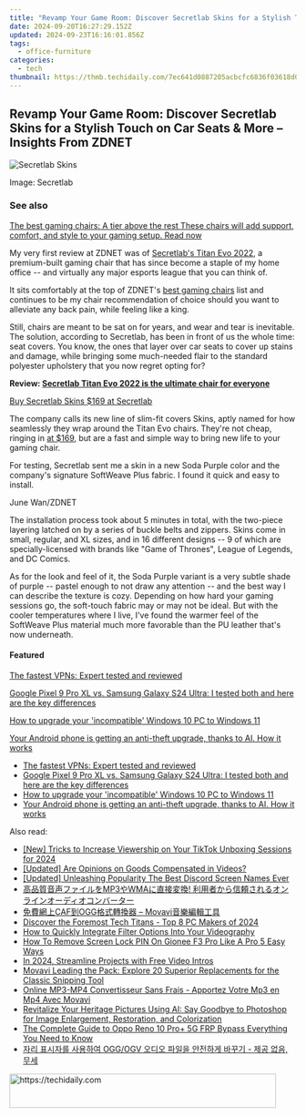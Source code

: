 ```yaml
---
title: "Revamp Your Game Room: Discover Secretlab Skins for a Stylish Touch on Car Seats & More – Insights From ZDNET"
date: 2024-09-20T16:27:29.152Z
updated: 2024-09-23T16:16:01.856Z
tags:
  - office-furniture
categories:
  - tech
thumbnail: https://thmb.techidaily.com/7ec641d0887205acbcfc6836f03618d0eee863811c5fb186d0f0c958e752d87a.jpg
---
```


## Revamp Your Game Room: Discover Secretlab Skins for a Stylish Touch on Car Seats & More – Insights From ZDNET

![Secretlab Skins](https://www.zdnet.com/a/img/resize/a124e01e9a9ac20bb4dd364ebd651626f1ccba91/2022/11/03/20a64c6b-8ef3-41aa-b688-6e95d1a52093/4057660-secretlab-skins.jpg?auto=webp&width=1280)

Image: Secretlab

### See also

[The best gaming chairs: A tier above the rest These chairs will add support, comfort, and style to your gaming setup.  Read now](https://www.zdnet.com/article/best-gaming-chair/)

My very first review at ZDNET was of [Secretlab's Titan Evo 2022](https://oc.brcclx.com/t?lid=26675287&tid=zd-%5F%5FCOM%5FCLICK%5FID%5F%5F-dtp), a premium-built gaming chair that has since become a staple of my home office -- and virtually any major esports league that you can think of. 

It sits comfortably at the top of ZDNET's [best gaming chairs](https://www.zdnet.com/home-and-office/home-entertainment/best-gaming-chair/) list and continues to be my chair recommendation of choice should you want to alleviate any back pain, while feeling like a king. 

Still, chairs are meant to be sat on for years, and wear and tear is inevitable. The solution, according to Secretlab, has been in front of us the whole time: seat covers. You know, the ones that layer over car seats to cover up stains and damage, while bringing some much-needed flair to the standard polyester upholstery that you now regret opting for?

**Review: [Secretlab Titan Evo 2022 is the ultimate chair for everyone](https://www.zdnet.com/home-and-office/home-entertainment/secretlab-titan-evo-2022-series-gaming-chair-review/)**

[Buy Secretlab Skins $169 at Secretlab](https://oc.brcclx.com/t?lid=26675287&tid=zd-%5F%5FCOM%5FCLICK%5FID%5F%5F-dtp)

The company calls its new line of slim-fit covers Skins, aptly named for how seamlessly they wrap around the Titan Evo chairs. They're not cheap, ringing in [at $169](https://oc.brcclx.com/t?lid=26675287&tid=zd-%5F%5FCOM%5FCLICK%5FID%5F%5F-dtp), but are a fast and simple way to bring new life to your gaming chair.

For testing, Secretlab sent me a skin in a new Soda Purple color and the company's signature SoftWeave Plus fabric. I found it quick and easy to install.

June Wan/ZDNET

The installation process took about 5 minutes in total, with the two-piece layering latched on by a series of buckle belts and zippers. Skins come in small, regular, and XL sizes, and in 16 different designs -- 9 of which are specially-licensed with brands like "Game of Thrones", League of Legends, and DC Comics. 

As for the look and feel of it, the Soda Purple variant is a very subtle shade of purple -- pastel enough to not draw any attention -- and the best way I can describe the texture is cozy. Depending on how hard your gaming sessions go, the soft-touch fabric may or may not be ideal. But with the cooler temperatures where I live, I've found the warmer feel of the SoftWeave Plus material much more favorable than the PU leather that's now underneath. 

#### Featured

[The fastest VPNs: Expert tested and reviewed](https://www.zdnet.com/article/fastest-vpn/ "The fastest VPNs: Expert tested and reviewed")

[Google Pixel 9 Pro XL vs. Samsung Galaxy S24 Ultra: I tested both and here are the key differences](https://www.zdnet.com/article/google-pixel-9-pro-xl-vs-samsung-galaxy-s24-ultra/ "Google Pixel 9 Pro XL vs. Samsung Galaxy S24 Ultra: I tested both and here are the key differences")

[How to upgrade your 'incompatible' Windows 10 PC to Windows 11](https://www.zdnet.com/article/how-to-upgrade-your-incompatible-windows-10-pc-to-windows-11/ "How to upgrade your 'incompatible' Windows 10 PC to Windows 11")

[Your Android phone is getting an anti-theft upgrade, thanks to AI. How it works](https://www.zdnet.com/article/your-android-phone-is-getting-an-anti-theft-upgrade-thanks-to-ai-how-it-works/ "Your Android phone is getting an anti-theft upgrade, thanks to AI. How it works")

* [The fastest VPNs: Expert tested and reviewed](https://www.zdnet.com/article/fastest-vpn/ "The fastest VPNs: Expert tested and reviewed")
* [Google Pixel 9 Pro XL vs. Samsung Galaxy S24 Ultra: I tested both and here are the key differences](https://www.zdnet.com/article/google-pixel-9-pro-xl-vs-samsung-galaxy-s24-ultra/ "Google Pixel 9 Pro XL vs. Samsung Galaxy S24 Ultra: I tested both and here are the key differences")
* [How to upgrade your 'incompatible' Windows 10 PC to Windows 11](https://www.zdnet.com/article/how-to-upgrade-your-incompatible-windows-10-pc-to-windows-11/ "How to upgrade your 'incompatible' Windows 10 PC to Windows 11")
* [Your Android phone is getting an anti-theft upgrade, thanks to AI. How it works](https://www.zdnet.com/article/your-android-phone-is-getting-an-anti-theft-upgrade-thanks-to-ai-how-it-works/ "Your Android phone is getting an anti-theft upgrade, thanks to AI. How it works")

<ins class="adsbygoogle"
     style="display:block"
     data-ad-format="autorelaxed"
     data-ad-client="ca-pub-7571918770474297"
     data-ad-slot="1223367746"></ins>

<ins class="adsbygoogle"
     style="display:block"
     data-ad-client="ca-pub-7571918770474297"
     data-ad-slot="8358498916"
     data-ad-format="auto"
     data-full-width-responsive="true"></ins>

<span class="atpl-alsoreadstyle">Also read:</span>
<div><ul>
<li><a href="https://fox-glue.techidaily.com/new-tricks-to-increase-viewership-on-your-tiktok-unboxing-sessions-for-2024/"><u>[New] Tricks to Increase Viewership on Your TikTok Unboxing Sessions for 2024</u></a></li>
<li><a href="https://extra-lessons.techidaily.com/updated-are-opinions-on-goods-compensated-in-videos/"><u>[Updated] Are Opinions on Goods Compensated in Videos?</u></a></li>
<li><a href="https://discord-videos.techidaily.com/updated-unleashing-popularity-the-best-discord-screen-names-ever/"><u>[Updated] Unleashing Popularity The Best Discord Screen Names Ever</u></a></li>
<li><a href="https://win-info.techidaily.com/1726225320548-mp3wma/"><u>高品質音声ファイルをMP3やWMAに直接変換! 利用者から信頼されるオンラインオーディオコンバーター</u></a></li>
<li><a href="https://win-info.techidaily.com/cafogg-movavi/"><u>免費網上CAF到OGG格式轉換器 – Movavi音樂編輯工具</u></a></li>
<li><a href="https://buynow-reviews.techidaily.com/discover-the-foremost-tech-titans-top-8-pc-makers-of-2024/"><u>Discover the Foremost Tech Titans - Top 8 PC Makers of 2024</u></a></li>
<li><a href="https://win-info.techidaily.com/how-to-quickly-integrate-filter-options-into-your-videography/"><u>How to Quickly Integrate Filter Options Into Your Videography</u></a></li>
<li><a href="https://android-unlock.techidaily.com/how-to-remove-screen-lock-pin-on-gionee-f3-pro-like-a-pro-5-easy-ways-by-drfone-android/"><u>How To Remove Screen Lock PIN On Gionee F3 Pro Like A Pro 5 Easy Ways</u></a></li>
<li><a href="https://some-approaches.techidaily.com/in-2024-streamline-projects-with-free-video-intros/"><u>In 2024, Streamline Projects with Free Video Intros</u></a></li>
<li><a href="https://win-info.techidaily.com/movavi-leading-the-pack-explore-20-superior-replacements-for-the-classic-snipping-tool/"><u>Movavi Leading the Pack: Explore 20 Superior Replacements for the Classic Snipping Tool</u></a></li>
<li><a href="https://win-info.techidaily.com/online-mp3-mp4-convertisseur-sans-frais-apportez-votre-mp3-en-mp4-avec-movavi/"><u>Online MP3-MP4 Convertisseur Sans Frais - Apportez Votre Mp3 en Mp4 Avec Movavi</u></a></li>
<li><a href="https://some-techniques.techidaily.com/revitalize-your-heritage-pictures-using-ai-say-goodbye-to-photoshop-for-image-enlargement-restoration-and-colorization/"><u>Revitalize Your Heritage Pictures Using AI: Say Goodbye to Photoshop for Image Enlargement, Restoration, and Colorization</u></a></li>
<li><a href="https://android-frp.techidaily.com/the-complete-guide-to-oppo-reno-10-proplus-5g-frp-bypass-everything-you-need-to-know-by-drfone-android/"><u>The Complete Guide to Oppo Reno 10 Pro+ 5G FRP Bypass Everything You Need to Know</u></a></li>
<li><a href="https://win-info.techidaily.com/oggogv/"><u>자리 표시자를 사용하여 OGG/OGV 오디오 파일을 안전하게 바꾸기 - 제공 없음, 무세</u></a></li>
</ul></div>

<!-- affiliate ads begin -->
<a href="https://bluettius.sjv.io/c/5597632/2139122/17108" target="_top" id="2139122">
  <img src="//a.impactradius-go.com/display-ad/17108-2139122" border="0" alt="https://techidaily.com" width="468" height="60"/>
</a>
<img height="0" width="0" src="https://bluettius.sjv.io/i/5597632/2139122/17108" style="position:absolute;visibility:hidden;" border="0" />
<!-- affiliate ads end -->

